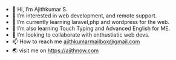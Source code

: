 - 👋 Hi, I’m Ajithkumar S.
- 👀 I’m interested in web development, and remote support.
- 🌱 I’m currently learning laravel,php and wordpress for the web.
- 🌱 I’m also learning Touch Typing and Advanced English for ME.
- 💞️ I’m looking to collaborate with enthustiatic web devs.
- 📫 How to reach me ajithkumarmailbox@gmail.com
- 🌏 visit me on https://ajithnow.com

<!---
ajithnow/ajithnow is a ✨ special ✨ repository because its `README.md` (this file) appears on your GitHub profile.
You can click the Preview link to take a look at your changes.
--->
